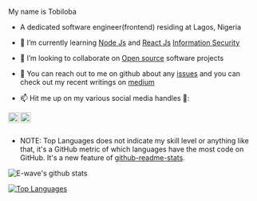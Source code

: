 <!--
**E-wave112/E-wave112** is a ✨ _special_ ✨ repository because its `README.md` (this file) appears on your GitHub profile.

Here are some ideas to get you started:

- 🔭 I’m currently working on ...
- 🌱 I’m currently learning ...
- 👯 I’m looking to collaborate on ...
- 🤔 I’m looking for help with ...
- 💬 Ask me about ...
- 📫 How to reach me: ...
- 😄 Pronouns: ...
- ⚡ Fun fact: ...
-->


My name is Tobiloba

- A dedicated software engineer(frontend) residing at Lagos, Nigeria

- 🌱 I’m currently learning [Node Js](https://nodejs.org/en/) and [React Js](https://react.org) [Information Security](https://en.wikipedia.org/wiki/Information_security)

- 👯 I’m looking to collaborate on [Open source](https://en.wikipedia.org/wiki/Open_source) software projects

- 💬 You can reach out to me on github about any [issues](https://github.com/tobisamcode/tobisamcode/issues) and you can check out my recent writings on [medium](https://medium.com/@samueloluwatobiloba48)

-  📫 Hit me up on my various social media handles 🔭:
<!--
[LinkedIn](https://www.linkedin.com/in/tobiloba-adesokan-38093b1a3/) https://image.flaticon.com/icons/png/128/174/174857.png
-->
<a href="https://www.linkedin.com/in/tobiloba-adesokan-38093b1a3/">
  <img align="left" alt="My LinkedIn profile" width="21px" src="https://image.flaticon.com/icons/png/128/174/174857.png" />
</a>

<a href="https://twitter.com/tobisam100">
  <img align="left" alt="My Twitter Account" width="21px" src="https://raw.githubusercontent.com/anuraghazra/anuraghazra/master/assets/twitter.svg" />
</a>


<br/>
<br/>

 * NOTE: Top Languages does not indicate my skill level or anything like that, it's a GitHub metric of which languages have the most code on GitHub. It's a new feature of [github-readme-stats](https://github.com/tobisamcode/github-readme-stats).


<img align="center" src="https://github-readme-stats.vercel.app/api?username=tobisamcode&show_icons=true&include_all_commits=true&theme=radical&title_color=FFC73E" alt="E-wave's github stats" />

[![Top Languages](https://github-readme-stats.vercel.app/api/top-langs/?username=tobisamcode&theme=radical&title_color=FFC73E)](https://github.com/tobisamcode/github-readme-stats)
